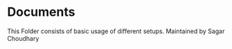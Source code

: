 # Documents
This Folder consists of basic usage of different setups. Maintained by Sagar Choudhary



